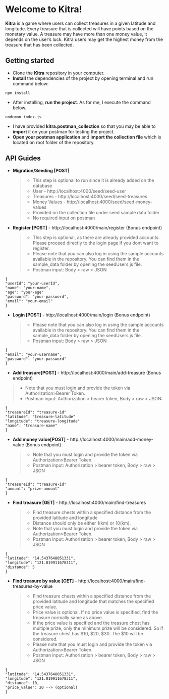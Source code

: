 # Welcome to Kitra!

**Kitra** is a game where users can collect treasures in a given latitude and longitude. Every treasure that is collected will have points based on the monetary value. A treasure may have more than one money value, it depends on the user’s luck. Kitra users may get the highest money from the treasure that has been collected.

## Getting started

- Clone the **Kitra** repository in your computer.
- **Install** the dependencies of the project by opening terminal and run command below:

```
npm install
```

- After installing, **run the project**. As for me, I execute the command below.

```
nodemon index.js
```

- I have provided **kitra.postman_collection** so that you may be able to **import** it on your postman for testing the project.
- **Open your postman application** and **import the collection file** which is located on root folder of the repository.

## API Guides

- **Migration/Seeding [POST]**

  > - This step is optional to run since it is already added on the database
  > - User - http://localhost:4000/seed/seed-user
  > - Treasures - http://localhost:4000/seed/seed-treasures
  > - Money Values - http://localhost:4000/seed/seed-money-values
  > - Provided on the collection file under seed sample data folder
  > - No required input on postman

- **Register [POST]** - http://localhost:4000/main/register (Bonus endpoint)
  > - This step is optional, as there are already provided accounts. Please proceed directly to the login page if you dont want to register.
  > - Please note that you can also log in using the sample accounts available in the repository. You can find them in the sample_data folder by opening the seedUsers.js file.
  > - Postman input: Body > raw > JSON

```
{
"userId": "your-userId",
"name": "your-name",
"age": "your-age"
"password": "your-password",
"email": "your-email"
}
```

- **Login [POST]** - http://localhost:4000/main/login (Bonus endpoint)
  > - Please note that you can also log in using the sample accounts available in the repository. You can find them in the sample_data folder by opening the seedUsers.js file.
  > - Postman input: Body > raw > JSON

```
{
"email": "your-username",
"password": "your-password"
}
```

- **Add treasure[POST]** - http://localhost:4000/main/add-treasure (Bonus endpoint)

> - Note that you must login and provide the token via Authorization>Bearer Token.
> - Postman input: Authorization > bearer token, Body > raw > JSON:

```
{
"treasureId": "treasure-id"
"latitude": "treasure-latitude"
"longitude": "treasure-longitude"
"name": "treasure-name"
}
```

- **Add money value[POST]** - http://localhost:4000/main/add-money-value (Bonus endpoint)
  > - Note that you must login and provide the token via Authorization>Bearer Token.
  > - Postman input: Authorization > bearer token, Body > raw > JSON

```
{
"treasureId": "treasure-id"
"amount": "prize-amount"
}
```

- **Find treasure [GET]** - http://localhost:4000/main/find-treasures
  > - Find treasure chests within a specified distance from the provided latitude and longitude
  > - Distance should only be either 1(km) or 10(km).
  > - Note that you must login and provide the token via Authorization>Bearer Token.
  > - Postman input: Authorization > bearer token, Body > raw > JSON

```
{
"latitude": "14.5437648051331",
"longitude": "121.019911678311",
"distance": 5
}
```

- **Find treasure by value [GET]** - http://localhost:4000/main/find-treasures-by-value
  > - Find treasure chests within a specified distance from the provided latitude and longitude that matches the specified price value.
  > - Price value is optional. If no price value is specified, find the treasure normally same as above.
  > - If the price value is specified and the treasure chest has multiple prize, only the minimum prize will be considered. So if the treasure chest has $10, $20, $30. The $10 will be considered.
  > - Please note that you must login and provide the token via Authorization>Bearer Token.
  > - Postman input: Authorization > bearer token, Body > raw > JSON

```
{
"latitude": "14.5437648051331",
"longitude": "121.019911678311",
"distance": 10,
"price_value": 20 --> (optional)
}

```
